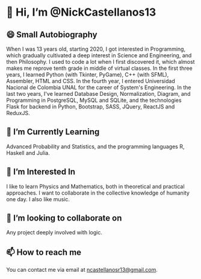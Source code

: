 # 👋 Hi, I’m @NickCastellanos13
## 😄 Small Autobiography
When I was 13 years old, starting 2020, I got interested in Programming, which gradually cultivated a deep interest in Science and Engineering, and then Philosophy.
I used to code a lot when I first discovered it, which almost makes me reprove tenth grade in middle of virtual classes.
In the first three years, I learned Python (with Tkinter, PyGame), C++ (with SFML), Assembler, HTML and CSS.
In the fourth year, I entered Universidad Nacional de Colombia UNAL for the career of System's Engineering.
In the last two years, I've learned Database Design, Normalization, Diagram, and Programming in PostgreSQL, MySQL and SQLite,
and the technologies Flask for backend in Python, Bootstrap, SASS, JQuery, ReactJS and ReduxJS.
## 🌱 I’m Currently Learning
Advanced Probability and Statistics, and the programming languages R, Haskell and Julia.
## 👀 I’m Interested In
I like to learn Physics and Mathematics, both in theoretical and practical approaches.
I want to collaborate in the collective knowledge of humanity one day.
I also like music.
## 💞️ I’m looking to collaborate on
Any project deeply involved with logic.
## 📫 How to reach me
You can contact me via email at ncastellanosr13@gmail.com.
